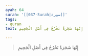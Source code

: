 ```yaml
---
ayah: 64
surah: '[[037-Surah|سورة]]'
tags:
- quran
text: إِنَّهَا شَجَرَةٌ تَخْرُجُ فِي أَصْلِ الْجَحِيمِ

---
```

> إِنَّهَا شَجَرَةٌ تَخْرُجُ فِي أَصْلِ الْجَحِيمِ
